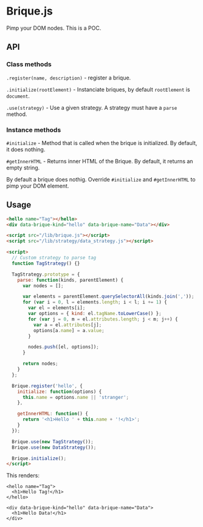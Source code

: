 # Brique.js

Pimp your DOM nodes. This is a POC.

## API

### Class methods

`.register(name, description)` - register a brique.

`.initialize(rootElement)` - Instanciate briques, by default `rootElement` is
`document`.

`.use(strategy)` - Use a given strategy. A strategy must have a `parse` method.

### Instance methods

`#initialize` - Method that is called when the brique is initialized. By
default, it does nothing.

`#getInnerHTML` - Returns inner HTML of the Brique. By default, it returns an
empty string.

By default a brique does nothig. Override `#initialize` and `#getInnerHTML` to
pimp your DOM element.

## Usage

```html
<hello name="Tag"></hello>
<div data-brique-kind="hello" data-brique-name="Data"></div>

<script src="/lib/brique.js"></script>
<script src="/lib/strategy/data_strategy.js"></script>

<script>
  // Custom strategy to parse tag
  function TagStrategy() {}

  TagStrategy.prototype = {
    parse: function(kinds, parentElement) {
      var nodes = [];

      var elements = parentElement.querySelectorAll(kinds.join(','));
      for (var i = 0, l = elements.length; i < l; i += 1) {
        var el = elements[i];
        var options = { kind: el.tagName.toLowerCase() };
        for (var j = 0, m = el.attributes.length; j < m; j++) {
          var a = el.attributes[j];
          options[a.name] = a.value;
        }

        nodes.push([el, options]);
      }

      return nodes;
    }
  };

  Brique.register('hello', {
    initialize: function(options) {
      this.name = options.name || 'stranger';
    },

    getInnerHTML: function() {
      return '<h1>Hello ' + this.name + '!</h1>';
    }
  });

  Brique.use(new TagStrategy());
  Brique.use(new DataStrategy());

  Brique.initialize();
</script>
```

This renders:

```
<hello name="Tag">
  <h1>Hello Tag!</h1>
</hello>

<div data-brique-kind="hello" data-brique-name="Data">
  <h1>Hello Data!</h1>
</div>
```
